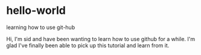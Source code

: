 # hello-world
learning how to use git-hub 

Hi, I'm sid and have been wanting to learn how to use github for a while.
I'm glad I've finally been able to pick up this tutorial and learn from it.
